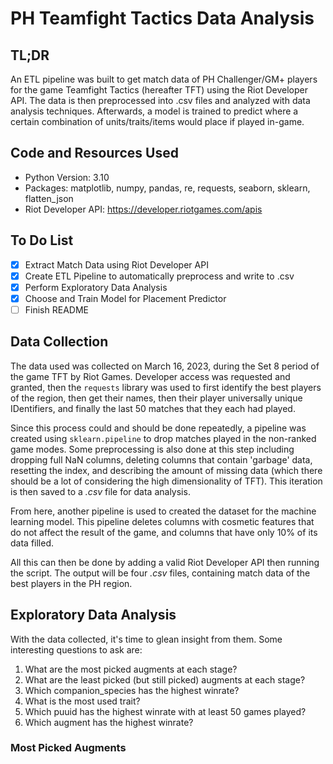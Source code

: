# PH Teamfight Tactics Data Analysis

## TL;DR

An ETL pipeline was built to get match data of PH Challenger/GM+ players for the game Teamfight Tactics (hereafter TFT) using the Riot Developer API. The data is then preprocessed into .csv files and analyzed with data analysis techniques. Afterwards, a model is trained to  predict where a certain combination of units/traits/items would place if played in-game.

## Code and Resources Used

- Python Version: 3.10
- Packages: matplotlib, numpy, pandas, re, requests, seaborn, sklearn, flatten_json
- Riot Developer API: https://developer.riotgames.com/apis

## To Do List

- [x] Extract Match Data using Riot Developer API
- [x] Create ETL Pipeline to automatically preprocess and write to .csv
- [x] Perform Exploratory Data Analysis
- [x] Choose and Train Model for Placement Predictor
- [ ] Finish README 

## Data Collection

The data used was collected on March 16, 2023, during the Set 8 period of the game TFT by Riot Games. Developer access was requested and granted, then the `requests` library was used to first identify the best players of the region, then get their names, then their player universally unique IDentifiers, and finally the last 50 matches that they each had played.

Since this process could and should be done repeatedly, a pipeline was created using `sklearn.pipeline` to drop matches played in the non-ranked game modes. Some preprocessing is also done at this step including dropping full NaN columns, deleting columns that contain 'garbage' data, resetting the index, and describing the amount of missing data (which there should be a lot of considering the high dimensionality of TFT). This iteration is then saved to a *.csv* file for data analysis.

From here, another pipeline is used to created the dataset for the machine learning model. This pipeline deletes columns with cosmetic features that do not affect the result of the game, and columns that have only 10% of its data filled. 

All this can then be done by adding a valid Riot Developer API then running the script. The output will be four *.csv* files, containing match data of the best players in the PH region.

## Exploratory Data Analysis

With the data collected, it's time to glean insight from them. Some interesting questions to ask are:

1. What are the most picked augments at each stage?
2. What are the least picked (but still picked) augments at each stage?
3. Which companion_species has the highest winrate?
4. What is the most used trait?
5. Which puuid has the highest winrate with at least 50 games played?
6. Which augment has the highest winrate?

### Most Picked Augments
